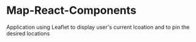 # Map-React-Components

Application using Leaflet to display user's current lcoation and to pin the desired locations
